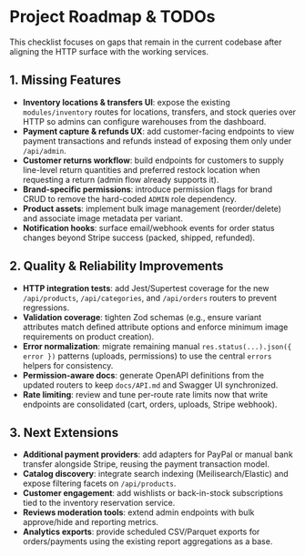# Project Roadmap & TODOs

This checklist focuses on gaps that remain in the current codebase after aligning the HTTP surface with the working services.

## 1. Missing Features
- **Inventory locations & transfers UI**: expose the existing `modules/inventory` routes for locations, transfers, and stock queries over HTTP so admins can configure warehouses from the dashboard.
- **Payment capture & refunds UX**: add customer-facing endpoints to view payment transactions and refunds instead of exposing them only under `/api/admin`.
- **Customer returns workflow**: build endpoints for customers to supply line-level return quantities and preferred restock location when requesting a return (admin flow already supports it).
- **Brand-specific permissions**: introduce permission flags for brand CRUD to remove the hard-coded `ADMIN` role dependency.
- **Product assets**: implement bulk image management (reorder/delete) and associate image metadata per variant.
- **Notification hooks**: surface email/webhook events for order status changes beyond Stripe success (packed, shipped, refunded).

## 2. Quality & Reliability Improvements
- **HTTP integration tests**: add Jest/Supertest coverage for the new `/api/products`, `/api/categories`, and `/api/orders` routers to prevent regressions.
- **Validation coverage**: tighten Zod schemas (e.g., ensure variant attributes match defined attribute options and enforce minimum image requirements on product creation).
- **Error normalization**: migrate remaining manual `res.status(...).json({ error })` patterns (uploads, permissions) to use the central `errors` helpers for consistency.
- **Permission-aware docs**: generate OpenAPI definitions from the updated routers to keep `docs/API.md` and Swagger UI synchronized.
- **Rate limiting**: review and tune per-route rate limits now that write endpoints are consolidated (cart, orders, uploads, Stripe webhook).

## 3. Next Extensions
- **Additional payment providers**: add adapters for PayPal or manual bank transfer alongside Stripe, reusing the payment transaction model.
- **Catalog discovery**: integrate search indexing (Meilisearch/Elastic) and expose filtering facets on `/api/products`.
- **Customer engagement**: add wishlists or back-in-stock subscriptions tied to the inventory reservation service.
- **Reviews moderation tools**: extend admin endpoints with bulk approve/hide and reporting metrics.
- **Analytics exports**: provide scheduled CSV/Parquet exports for orders/payments using the existing report aggregations as a base.
